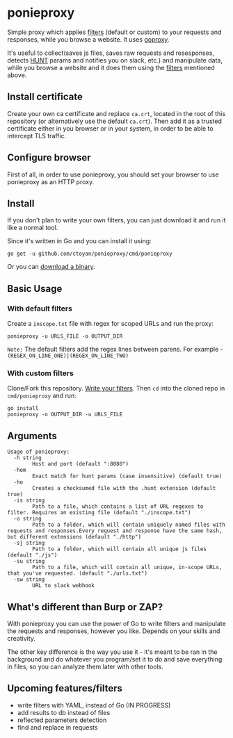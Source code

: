 # ponieproxy
Simple proxy which applies [filters](filters/README.md) (default or custom) to your requests and responses, while you browse a website.
It uses [goproxy](https://github.com/elazarl/goproxy).

It's useful to collect(saves js files, saves raw requests and resesponses, detects [HUNT](https://github.com/bugcrowd/HUNT) params and notifies you on slack, etc.) and manipulate data, while you browse a website and it does them using the [filters](filters/README.md) mentioned above.

## Install certificate
Create your own ca certificate and replace `ca.crt`, located in the root of this repository (or alternatively use the default `ca.crt`).
Then add it as a trusted certificate either in you browser or in your system, in order to be able to intercept TLS traffic.

## Configure browser
First of all, in order to use ponieproxy, you should set your browser to use ponieproxy as an HTTP proxy.

## Install
If you don't plan to write your own filters, you can just download it and run it like a normal tool.

Since it's written in Go and you can install it using:

```
go get -u github.com/ctoyan/ponieproxy/cmd/ponieproxy
```

Or you can [download a binary](https://github.com/ctoyan/ponieproxy/releases).

## Basic Usage

### With default filters
Create a `inscope.txt` file with regex for scoped URLs and run the proxy:

`ponieproxy -u URLS_FILE -o OUTPUT_DIR`

`Note:` The default filters add the regex lines between parens. For example - `(REGEX_ON_LINE_ONE)|(REGEX_ON_LINE_TWO)`

### With custom filters
Clone/Fork this repository. [Write your filters](filters/README.md). Then `cd` into the cloned repo in `cmd/ponieproxy` and run:

```
go install
ponieproxy -o OUTPUT_DIR -u URLS_FILE
```

## Arguments
```
Usage of ponieproxy:
  -h string
    	Host and port (default ":8080")
  -hem
    	Exact match for hunt params (case insensitive) (default true)
  -ho
    	Creates a checksumed file with the .hunt extension (default true)
  -is string
    	Path to a file, which contains a list of URL regexes to filter. Requires an existing file (default "./inscope.txt")
  -o string
    	Path to a folder, which will contain uniquely named files with requests and responses.Every request and response have the same hash, but different extensions (default "./http")
  -sj string
    	Path to a folder, which will contain all unique js files (default "./js")
  -su string
    	Path to a file, which will contain all unique, in-scope URLs, that you've requested. (default "./urls.txt")
  -sw string
    	URL to slack webhook
```

## What's different than Burp or ZAP?
With ponieproxy you can use the power of Go to write filters and manipulate the requests and responses, however you like. Depends on your skills and creativity. 

The other key difference is the way you use it - it's meant to be ran in the background and do whatever you program/set it to do and save everything in files, so you can analyze them later with other tools.

## Upcoming features/filters

- write filters with YAML, instead of Go (IN PROGRESS)
- add results to db instead of files
- reflected parameters detection
- find and replace in requests
